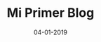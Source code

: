 ---
templateKey: blog-entry-page
date: 04-01-2019
title: Mi Primer Blog
description: Esta es una pequeña descripción
content: >-
  Había una vez un morro que quería escribir


  Now that we know who you are, I know who I am. I'm not a mistake! It all makes sense! In a comic, you know how you can tell who the arch-villain's going to be? He's the exact opposite of the hero. And most times they're friends, like you and me! I should've known way back when... You know why, David? Because of the kids. They called me Mr Glass. [I'm an inline-style link with title](https://www.google.com "Google's Homepage")
timeToRead: ☕️☕️ 10 min
---